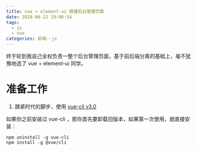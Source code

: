 ```yaml
---
title: vue + element-ui 搭建后台管理页面
date: 2018-06-22 19:06:54
tags: 
  - js
  - vue
categories: 前端--js
---
```


终于轮到我自己全权负责一整个后台管理页面，基于前后端分离的基础上，毫不犹豫地选了 vue + element-ui 同学。
<!-- more -->

# 准备工作

1. 跟紧时代的脚步，使用 [vue-cli v3.0](https://cli.vuejs.org/)

如果你之前安装过 vue-cli ，那你首先要卸载旧版本，如果第一次使用，就直接安装：

```
npm uninstall -g vue-cli
npm install -g @vue/cli
```

